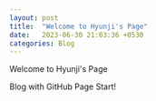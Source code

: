 ```yaml
---
layout: post
title:  "Welcome to Hyunji's Page"
date:   2023-06-30 21:03:36 +0530
categories: Blog
---
```


Welcome to Hyunji's Page

Blog with GitHub Page Start!